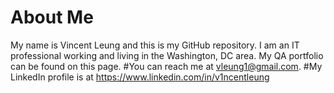 # About Me
My name is Vincent Leung and this is my GitHub repository. I am an IT professional working and living in the Washington, DC area. My QA portfolio can be found on this page.
#You can reach me at vleung1@gmail.com.
#My LinkedIn profile is at https://www.linkedin.com/in/v1ncentleung 
